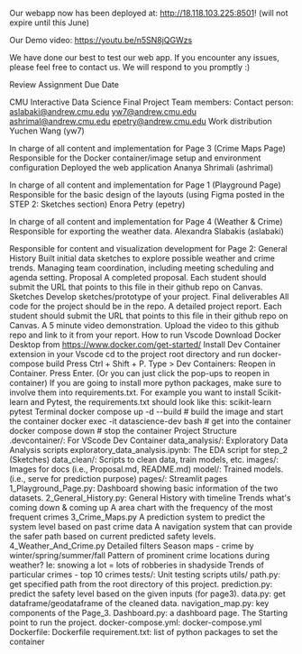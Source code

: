 Our webapp now has been deployed at: http://18.118.103.225:8501! (will not expire until this June)

Our Demo video: https://youtu.be/n5SN8jQGWzs

We have done our best to test our web app. If you encounter any issues, please feel free to contact us. We will respond to you promptly :)

Review Assignment Due Date

CMU Interactive Data Science Final Project
Team members:
Contact person: aslabaki@andrew.cmu.edu
yw7@andrew.cmu.edu
ashrimal@andrew.cmu.edu
epetry@andrew.cmu.edu
Work distribution
Yuchen Wang (yw7)

In charge of all content and implementation for Page 3 (Crime Maps Page)
Responsible for the Docker container/image setup and environment configuration
Deployed the web application
Ananya Shrimali (ashrimal)

In charge of all content and implementation for Page 1 (Playground Page)
Responsible for the basic design of the layouts (using Figma posted in the STEP 2: Sketches section)
Enora Petry (epetry)

In charge of all content and implementation for Page 4 (Weather & Crime)
Responsible for exporting the weather data.
Alexandra Slabakis (aslabaki)

Responsible for content and visualization development for Page 2: General History
Built initial data sketches to explore possible weather and crime trends.
Managing team coordination, including meeting scheduling and agenda setting.
Proposal
 A completed proposal. Each student should submit the URL that points to this file in their github repo on Canvas.
Sketches
 Develop sketches/prototype of your project.
Final deliverables
 All code for the project should be in the repo.
 A detailed project report. Each student should submit the URL that points to this file in their github repo on Canvas.
 A 5 minute video demonstration. Upload the video to this github repo and link to it from your report.
How to run
Vscode
Download Docker Desktop from https://www.docker.com/get-started/
Install Dev Container extension in your Vscode
cd to the project root directory and run
docker-compose build
Press Ctrl + Shift + P. Type > Dev Containers: Reopen in Container. Press Enter. (Or you can just click the pop-ups to reopen in container)
If you are going to install more python packages, make sure to involve them into requirements.txt. For example you want to install Scikit-learn and Pytest, the requirements.txt should look like this:
scikit-learn
pytest
Terminal
docker compose up -d --build # build the image and start the container
docker exec -it datascience-dev bash # get into the container
docker compose down # stop the container
Project Structure
.devcontainer/: For VScode Dev Container
data_analysis/: Exploratory Data Analysis scripts
exploratory_data_analysis.ipynb: The EDA script for step_2 (Sketches)
data_clean/: Scripts to clean data, train models, etc.
images/: Images for docs (i.e., Proposal.md, README.md)
model/: Trained models. (i.e., serve for prediction purpose)
pages/: Streamlit pages
1_Playground_Page.py: Dashboard showing basic information of the two datasets.
2_General_History.py: General History with timeline
Trends what's coming down & coming up
A area chart with the frequency of the most frequent crimes
3_Crime_Maps.py
A prediction system to predict the system level based on past crime data
A navigation system that can provide the safer path based on current predicted safety levels.
4_Weather_And_Crime.py
Detailed filters
Season maps - crime by winter/spring/summer/fall
Pattern of prominent crime locations during weather?
Ie: snowing a lot = lots of robberies in shadyside
Trends of particular crimes - top 10 crimes
tests/: Unit testing scripts
utils/
path.py: get specified path from the root directory of this project.
prediction.py: predict the safety level based on the given inputs (for page3).
data.py: get dataframe/geodataframe of the cleaned data.
navigation_map.py: key components of the Page_3.
Dashboard.py: a dashboard page. The Starting point to run the project.
docker-compose.yml: docker-compose.yml
Dockerfile: Dockerfile
requirement.txt: list of python packages to set the container
